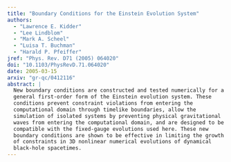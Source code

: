 ```yaml
---
title: "Boundary Conditions for the Einstein Evolution System"
authors:
  - "Lawrence E. Kidder"
  - "Lee Lindblom"
  - "Mark A. Scheel"
  - "Luisa T. Buchman"
  - "Harald P. Pfeiffer"
jref: "Phys. Rev. D71 (2005) 064020"
doi: "10.1103/PhysRevD.71.064020"
date: 2005-03-15
arxiv: "gr-qc/0412116"
abstract: |
  New boundary conditions are constructed and tested numerically for a
  general first-order form of the Einstein evolution system. These
  conditions prevent constraint violations from entering the
  computational domain through timelike boundaries, allow the
  simulation of isolated systems by preventing physical gravitational
  waves from entering the computational domain, and are designed to be
  compatible with the fixed-gauge evolutions used here. These new
  boundary conditions are shown to be effective in limiting the growth
  of constraints in 3D nonlinear numerical evolutions of dynamical
  black-hole spacetimes.
---
```

